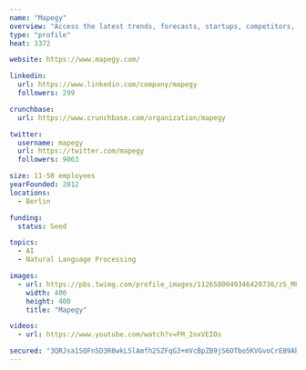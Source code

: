 ```yaml
---
name: "Mapegy"
overview: "Access the latest trends, forecasts, startups, competitors, partners, technologies,"
type: "profile"
heat: 3372

website: https://www.mapegy.com/

linkedin:
  url: https://www.linkedin.com/company/mapegy
  followers: 299

crunchbase:
  url: https://www.crunchbase.com/organization/mapegy

twitter:
  username: mapegy
  url: https://twitter.com/mapegy
  followers: 9063

size: 11-50 employees
yearFounded: 2012
locations:
  - Berlin

funding:
  status: Seed

topics:
  - AI
  - Natural Language Processing

images:
  - url: https://pbs.twimg.com/profile_images/1126580049346420736/zS_MFysH_400x400.png
    width: 400
    height: 400
    title: "Mapegy"

videos:
  - url: https://www.youtube.com/watch?v=FM_2nxVEIOs

secured: "3QRJsa1SQFn5D3R0wkLSlAmfh2SZFqG3+mVcBpZB9jS6OTbo5KVGvoCrE89AhA+I4BiQgKMW90OEB2oWFdu3pgHziQakeDyXhIzFME5Pov9HDWVVB7fG++FEt66GC5F9CB9x4S7baRTVa/6mwikuKtSMV+6SvMUrlKT+HRLKhal0v2LYgF+ABJnnIqXWP7KmDCjn17c4lZJnXvk3l/i/inVCC9xEGvvcOfPyZeUN5t8nQQVuTxAMSKFxFpyFGP8o66vmYvRWJmLtEm/7kkyDpg==;7DBrI6SeCuc0sC6nr0SerQ=="
---
```


